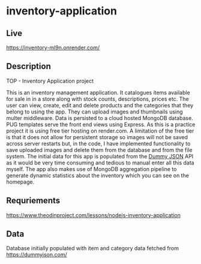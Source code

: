 # inventory-application

## Live
https://inventory-ml9n.onrender.com/

## Description
TOP - Inventory Application project

This is an inventory management application. It catalogues items available for sale in in a store along with stock counts, descriptions, prices etc. The user can view, create, edit and delete products and the categories that they belong to using the app. They can upload images and thumbnails using multer middleware. Data is persisted to a cloud hosted MongoDB database. PUG templates serve the front end views using Express. As this is a practice project it is using free tier hosting on render.com. A limitation of the free tier is that it does not allow for persistent storage so images will not be saved across server restarts but, in the code, I have implemented functionality to save uploaded images and delete them from the database and from the file system. The initial data for this app is populated from the [Dummy JSON](https://dummyjson.com) API as it would be very time consuming and tedious to manual enter all this data myself. The app also makes use of MongoDB aggregation pipeline to generate dynamic statistics about the inventory which you can see on the homepage.

## Requriements
https://www.theodinproject.com/lessons/nodejs-inventory-application

## Data
Database initially populated with item and category data fetched from https://dummyjson.com/
